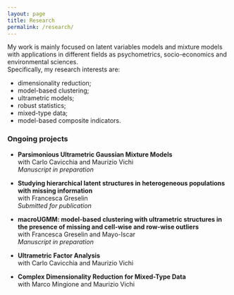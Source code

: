 ```yaml
---
layout: page
title: Research
permalink: /research/
---
```


My work is mainly focused on latent variables models and mixture models with applications in different fields as psychometrics, socio-economics and environmental sciences. \
Specifically, my research interests are:
- dimensionality reduction;
- model-based clustering;
- ultrametric models;
- robust statistics;
- mixed-type data;
- model-based composite indicators.

### Ongoing projects
- **Parsimonious Ultrametric Gaussian Mixture Models** \
with Carlo Cavicchia and Maurizio Vichi \
_Manuscript in preparation_ 

- **Studying hierarchical latent structures in heterogeneous populations with missing information** \
with Francesca Greselin \
_Submitted for publication_

- **macroUGMM: model-based clustering with ultrametric structures in the presence of missing and cell-wise and row-wise outliers** \
with Francesca Greselin and Mayo-Iscar \
_Manuscript in preparation_

- **Ultrametric Factor Analysis** \
with Carlo Cavicchia and Maurizio Vichi

- **Complex Dimensionality Reduction for Mixed-Type Data** \
with Marco Mingione and Maurizio Vichi





